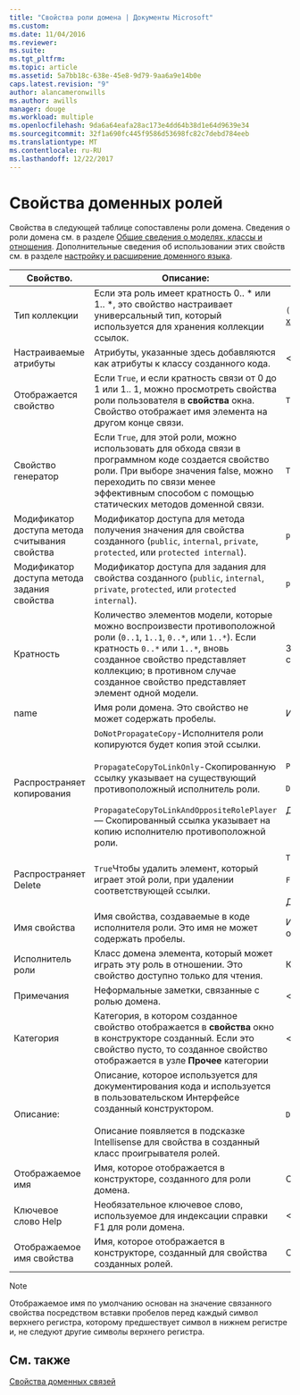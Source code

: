 ```yaml
---
title: "Свойства роли домена | Документы Microsoft"
ms.custom: 
ms.date: 11/04/2016
ms.reviewer: 
ms.suite: 
ms.tgt_pltfrm: 
ms.topic: article
ms.assetid: 5a7bb18c-638e-45e8-9d79-9aa6a9e14b0e
caps.latest.revision: "9"
author: alancameronwills
ms.author: awills
manager: douge
ms.workload: multiple
ms.openlocfilehash: 9da6a64eafa28ac173e4dd64b38d1e64d9639e34
ms.sourcegitcommit: 32f1a690fc445f9586d53698fc82c7debd784eeb
ms.translationtype: MT
ms.contentlocale: ru-RU
ms.lasthandoff: 12/22/2017
---
```

# <a name="properties-of-domain-roles"></a>Свойства доменных ролей
Свойства в следующей таблице сопоставлены роли домена. Сведения о роли домена см. в разделе [Общие сведения о моделях, классы и отношения](../modeling/understanding-models-classes-and-relationships.md). Дополнительные сведения об использовании этих свойств см. в разделе [настройку и расширение доменного языка](../modeling/customizing-and-extending-a-domain-specific-language.md).  
  
|Свойство.|Описание:|По умолчанию|  
|--------------|-----------------|-------------|  
|Тип коллекции|Если эта роль имеет кратность 0.. * или 1.. \*, это свойство настраивает универсальный тип, который используется для хранения коллекции ссылок.|`(none)` - <xref:Microsoft.VisualStudio.Modeling.LinkedElementCollection%601>используется|  
|Настраиваемые атрибуты|Атрибуты, указанные здесь добавляются как атрибуты к классу созданного кода.|< none\>|  
|Отображается свойство|Если `True`, и если кратность связи от 0 до 1 или 1.. 1, можно просмотреть свойства роли пользователя в **свойства** окна. Свойство отображает имя элемента на другом конце связи.|`True`|  
|Свойство генератор|Если `True`, для этой роли, можно использовать для обхода связи в программном коде создается свойство роли. При выборе значения false, можно переходить по связи менее эффективным способом с помощью статических методов доменной связи.|`True`|  
|Модификатор доступа метода считывания свойства|Модификатор доступа для метода получения значения для свойства созданного (`public`, `internal`, `private`, `protected`, или `protected internal`).|`public`|  
|Модификатор доступа метода задания свойства|Модификатор доступа для задания для свойства созданного (`public`, `internal`, `private`, `protected`, или `protected internal`).|`public`|  
|Кратность|Количество элементов модели, которые можно воспроизвести противоположной роли (`0..1`, `1..1`, `0..*`, или `1..*`). Если кратность `0..*` или `1..*`, вновь созданное свойство представляет коллекцию; в противном случае созданное свойство представляет элемент одной модели.|Зависит от типа связи и является ли роль источника или целевого объекта, в связи.|  
|name|Имя роли домена. Это свойство не может содержать пробелы.|Имя класса исполнитель роли домена для этой роли.|  
|Распространяет копирования|`DoNotPropagateCopy`-Исполнителя роли копируются будет копия этой ссылки.<br /><br /> `PropagateCopyToLinkOnly`-Скопированную ссылку указывает на существующий противоположный исполнитель роли.<br /><br /> `PropagateCopyToLinkAndOppositeRolePlayer`— Скопированный ссылка указывает на копию исполнителю противоположной роли.|`PropagateCopyToLinkAndOppositeRolePlayer`для роли источника внедрений.<br /><br /> `DoNotPropagateCopy`для других ролей.<br /><br /> Дополнительные сведения см. в разделе [Настройка функции копирования](../modeling/customizing-copy-behavior.md)|  
|Распространяет Delete|`True`Чтобы удалить элемент, который играет этой роли, при удалении соответствующей ссылки.|`True`в качестве целевого объекта внедряемой роли.<br /><br /> `False`для других ролей.<br /><br /> Дополнительные сведения см. в разделе [Настройка поведения удаления](../modeling/customizing-deletion-behavior.md).|  
|Имя свойства|Имя свойства, создаваемые в коде исполнителя роли. Это имя не может содержать пробелы.|Имя противоположной роли, если эта роль имеет ноль к одному или один к одному кратности; в противном случае имя pluralized противоположной роли.|  
|Исполнитель роли|Класс домена элемента, который может играть эту роль в отношении. Это свойство доступно только для чтения.|Класс домена исполнителя роли для этой роли.|  
|Примечания|Неформальные заметки, связанные с ролью домена.|< none\>|  
|Категория|Категория, в котором созданное свойство отображается в **свойства** окно в конструкторе созданный. Если это свойство пусто, то созданное свойство отображается в узле **Прочее** категории|< none\>|  
|Описание:|Описание, которое используется для документирования кода и используется в пользовательском Интерфейсе созданный конструктором.<br /><br /> Описание появляется в подсказке Intellisense для свойства в созданный класс проигрывателя ролей.|`Description for`*полное имя роли*|  
|Отображаемое имя|Имя, которое отображается в конструкторе, созданного для роли домена.|Скорректированное значение свойства Name.|  
|Ключевое слово Help|Необязательное ключевое слово, используемое для индексации справки F1 для роли домена.|\<None >|  
|Отображаемое имя свойства|Имя, которое отображается в конструкторе, созданный для свойства созданных ролей.|Скорректированное значение свойства имени свойства.|  
  
> [!NOTE]
>  Отображаемое имя по умолчанию основан на значение связанного свойства посредством вставки пробелов перед каждый символ верхнего регистра, которому предшествует символ в нижнем регистре и, не следуют другие символы верхнего регистра.  
  
## <a name="see-also"></a>См. также  
 [Свойства доменных связей](../modeling/properties-of-domain-relationships.md)